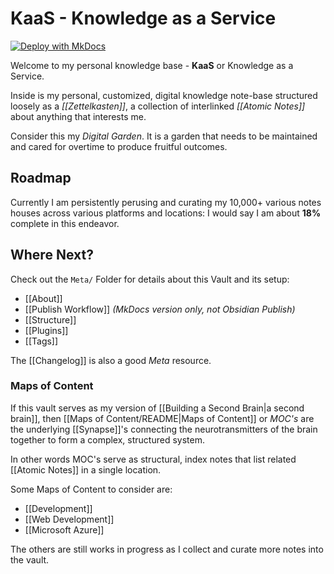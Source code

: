 # KaaS - Knowledge as a Service

[![Deploy with MkDocs](https://github.com/jimbrig/KaaS/actions/workflows/deploy.yml/badge.svg)](https://github.com/jimbrig/KaaS/actions/workflows/deploy.yml)

Welcome to my personal knowledge base - **KaaS** or Knowledge as a Service.

Inside is my personal, customized, digital knowledge note-base structured loosely as a *[[Zettelkasten]]*, a collection of interlinked *[[Atomic Notes]]* about anything that interests me.

Consider this my *Digital Garden*. It is a garden that needs to be maintained and cared for overtime to produce fruitful outcomes.

## Roadmap

Currently I am persistently perusing and curating my 10,000+ various notes houses across various platforms and locations: I would say I am about **18%** complete in this endeavor.


## Where Next?

Check out the `Meta/` Folder for details about this Vault and its setup:

- [[About]]
- [[Publish Workflow]] *(MkDocs version only, not Obsidian Publish)*
- [[Structure]]
- [[Plugins]]
- [[Tags]]

The [[Changelog]] is also a good *Meta* resource.

### Maps of Content

If this vault serves as my version of [[Building a Second Brain|a second brain]], then [[Maps of Content/README|Maps of Content]] or *MOC's* are the underlying [[Synapse]]'s connecting the neurotransmitters of the brain together to form a complex, structured system. 

In other words MOC's serve as structural, index notes that list related [[Atomic Notes]] in a single location.

Some Maps of Content to consider are:

- [[Development]]
- [[Web Development]]
- [[Microsoft Azure]]

The others are still works in progress as I collect and curate more notes into the vault.




